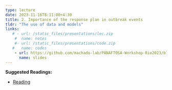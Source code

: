```yaml
---
type: lecture
date: 2023-11-16T8:11:00+4:30
title: 2. Importance of the response plan in outbreak events
tldr: "The use of data and models"
links: 
   # - url: /static_files/presentations/lec.zip
    #  name: notes
    #- url: /static_files/presentations/code.zip
   #   name: codes
    - url: https://github.com/machado-lab/PANAFTOSA-Workshop-Rio2023/blob/main/static_files/lectures/2_MHASpread_importance_of_the_response_plan_in_outbreak_events.pdf
      name: slides
---
```

**Suggested Readings:**
- [Reading](https://onlinelibrary.wiley.com/doi/10.1111/tbed.14007)
